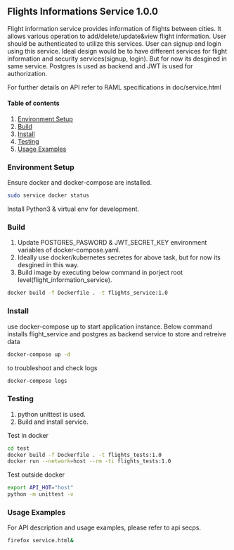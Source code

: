 ## Flights Informations Service 1.0.0

Flight information service provides information of flights between cities. It allows
various operation to add/delete/update&view flight information. User should be
authenticated to utilize this services. User can signup and login using
this service. Ideal design would be to have different services for flight information
and security services(signup, login). But for now its desgined in same service.
Postgres is used as backend and JWT is used for authorization.

For further details on API refer to RAML specifications in doc/service.html


#### Table of contents

1. [Environment Setup](#envsetup)
1. [Build](#build)
1. [Install](#install)
1. [Testing](#testing)
1. [Usage Examples](#usage)


### <a name="envsetup"></a> Environment Setup

Ensure docker  and docker-compose are installed.

```bash
sudo service docker status
```
Install Python3 & virtual env for development.


### <a name="build"></a> Build

1. Update POSTGRES_PASWORD & JWT_SECRET_KEY environment variables of docker-compose.yaml.
2. Ideally use docker/kubernetes secretes for above task, but for now its desgined in this way.
3. Build image by executing below command in porject root level(flight_information_service).

```bash
docker build -f Dockerfile . -t flights_service:1.0
```
### <a name="install"></a> Install

use docker-compose up to start application instance. Below command installs
flight_service and postgres as backend service to store and retreive data

```bash
docker-compose up -d
```

to troubleshoot and check logs

```bash
docker-compose logs
```

### <a name="testing"></a> Testing

1. python unittest is used.
2. Build and install service.

Test in docker

```bash
cd test
docker build -f Dockerfile . -t flights_tests:1.0
docker run --network=host --rm -ti flights_tests:1.0
```

Test outside docker

```bash
export API_HOT="host"
python -m unittest -v
```

### <a name="usage"></a> Usage Examples

For API description and usage examples, please refer to api secps.


```bash
firefox service.html&
```
